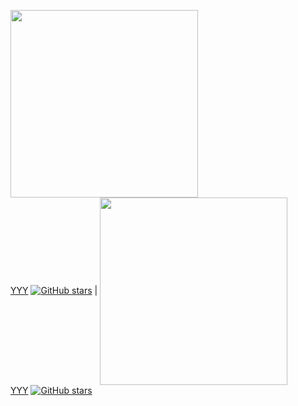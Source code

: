 <img src="assets/app-XXX.png" align="center" width="300" /><br> [YYY](URL) [![GitHub stars](https://img.shields.io/github/stars/GGG?style=social)](https://github.com/GGG) |
<img src="assets/app-XXX.png" align="center" width="300" /><br> [YYY](URL) [![GitHub stars](https://img.shields.io/github/stars/GGG?style=social)](https://github.com/GGG)